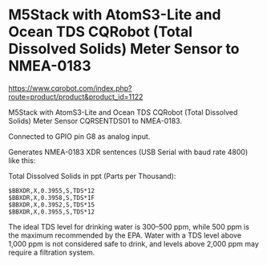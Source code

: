 # M5Stack with AtomS3-Lite and Ocean TDS CQRobot (Total Dissolved Solids) Meter Sensor to NMEA-0183

https://www.cqrobot.com/index.php?route=product/product&product_id=1122

M5Stack with AtomS3-Lite and Ocean TDS CQRobot (Total Dissolved Solids) Meter Sensor CQRSENTDS01 to NMEA-0183.

Connected to GPIO pin G8 as analog input.

Generates NMEA-0183 XDR sentences (USB Serial with baud rate 4800) like this:

Total Dissolved Solids in ppt (Parts per Thousand):
  
````
$BBXDR,X,0.3955,S,TDS*12
$BBXDR,X,0.3958,S,TDS*1F
$BBXDR,X,0.3952,S,TDS*15
$BBXDR,X,0.3955,S,TDS*12
````


The ideal TDS level for drinking water is 300–500 ppm, while 500 ppm 
is the maximum recommended by the EPA. Water with a TDS level above 1,000 ppm 
is not considered safe to drink, and levels above 2,000 ppm may 
require a filtration system.
